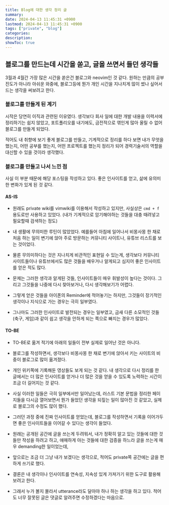 ```yaml
---
title: Blog에 대한 생각 정리 글
summary: 
date: 2024-04-13 11:45:31 +0900
lastmod: 2024-04-13 11:45:31 +0900
tags: ["private", "blog"]
categories: 
description: 
showToc: true
---
```



## 블로그를 만드는데 시간을 쏟고, 글을 쓰면서 들던 생각들

3월과 4월간 가장 많은 시간을 쏟은건 블로그와 neovim인 것 같다. 원하는 만큼의 공부 진도가 아니라 아쉬운 와중에, 블로그등에 뭔가 개인 시간을 지나치게 많이 썼나 싶어서 드는 생각을 써보려고 한다.

### 블로그를 만들게 된 계기

시작은 당연히 이직과 관련된 이유였다. 생각보다 회사 일에 대한 개발 내용을 이력서에 정리하기는 쉽지 않았고, 포트폴리오를 내기에도, 금전적으로 엮인게 많아 올릴 수 없어 블로그를 만들게 되었다.

적어도 내 취향에 보기 좋게 블로그를 만들고, 기계적으로 정리를 하다 보면 내가 무엇을 했는지, 어떤 공부를 했는지, 어떤 프로젝트를 했는지 정리가 되어 경력기술서의 역할을 대신할 수 있을 것이라 생각했다.

### 블로그를 만들고 나서 느낀 점

사실 이 부분 때문에 해당 포스팅을 작성하고 있다. 좋은 인사이트를 얻고, 삶에 유의미한 변화가 있게 된 것 같다.

#### AS-IS

- 원래도 private wiki를 vimwiki를 이용해서 작성하고 있지만, 사실상은 `cmd + f` 용도로만 사용하고 있었다. (내가 기계적으로 암기해야하는 것들을 대충 때려넣고 필요할때 검색하는 정도)

- 내 생활에 무의미한 루틴이 많았었다. 예를들어 아침에 일어나서 비몽사몽 한 채로 처음 하는 일이 변기에 앉아 주로 방문하는 커뮤니티 사이트나, 유튜브 리스트를 보는 것이었다.

- 물론 무의미하다는 것은 지나치게 비관적인 표현일 수 있는게, 생각보다 커뮤니티 사이트들이나 유튜브에서도 많은 것들을 배우거나 알게되고 심지어 좋은 인사이트를 얻은 적도 많다.

- 문제는 그러한 생각과 알게된 것들, 인사이트들이 매우 휘발성이 높다는 것이다. 그리고 그것들을 나중에 다시 찾아보거나, 다시 생각해보기가 어렵다.

- 그렇게 얻은 것들을 아이폰의 Reminder에 적어놓기는 하지만, 그것들이 장기적인 생각이나 지식으로 가는 경우는 극히 일부였다.

- 그나마도 그러한 인사이트로 발전되는 경우는 일부였고, 금새 다른 소모적인 것들 (축구, 게임)과 같이 쉽고 생각을 안하게 되는 쪽으로 빠지는 경우가 많았다.


#### TO-BE

- TO-BE로 옮겨 적기에 아래의 일들이 전부 실제로 일어난 것은 아니다.

- 블로그를 작성하면서, 생각보다 비몽사몽 한 채로 변기에 앉아서 키는 사이트의 비중이 블로그로 많이 옮겨졌다.

- 개인 위키쪽에 기록해둔 영상들도 보게 되는 것 같다. 내 생각으로 다시 정리를 한 글에서는 더 많은 인사이트를 얻거나 더 많은 것을 얻을 수 있도록 노력하는 시간이 조금 더 길어지는 것 같다.

- 사실 이러한 일들은 극히 일부에서만 일어났는데, 러스트 기본 문법을 정리한 페이지들을 다시금 열어보면서 뭔가 들었던 생각을 되짚는 일이 많아진 것 같았고, 실제로 블로그의 수정도 많이 했다.

- 그러던 과정 중에 진짜 인사이트를 얻었는데, 블로그를 작성하면서 기록을 이어가두면 좋은 인사이트들을 이어갈 수 있다는 생각이 들었다.

- 원래는 공개된 공간에 글을 쓰는게 두려워서, 내가 정확히 알고 있는 것들에 대한 것들만 작성을 하려고 하고, 애매하게 아는 것들에 대한 검증을 하느라 글을 쓰는게 매우 demanding한 일이었는데,

- 앞으로는 조금 더 그냥 내가 보겠다는 생각으로, 적어도 private쪽 공간에는 글을 편하게 쓰기로 했다.

- 결론은 내 생각이나 인사이트를 연속성, 지속성 있게 가져가기 위한 도구로 활용해보려고 한다.

- 그래서 누가 볼지 몰라서 utterance라도 달아야 하나 하는 생각을 하고 있다. 적어도 너무 잘못된 글은 댓글로 알려주면 수정하겠다는 마음으로.

